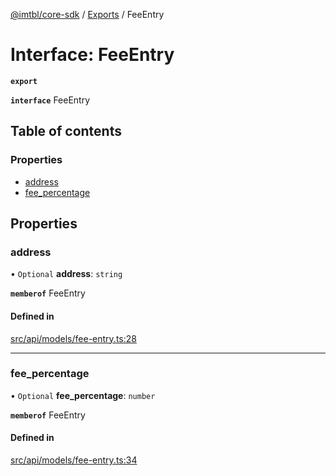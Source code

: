 [@imtbl/core-sdk](../README.md) / [Exports](../modules.md) / FeeEntry

# Interface: FeeEntry

**`export`** 

**`interface`** FeeEntry

## Table of contents

### Properties

- [address](FeeEntry.md#address)
- [fee\_percentage](FeeEntry.md#fee_percentage)

## Properties

### address

• `Optional` **address**: `string`

**`memberof`** FeeEntry

#### Defined in

[src/api/models/fee-entry.ts:28](https://github.com/immutable/imx-core-sdk/blob/7204457/src/api/models/fee-entry.ts#L28)

___

### fee\_percentage

• `Optional` **fee\_percentage**: `number`

**`memberof`** FeeEntry

#### Defined in

[src/api/models/fee-entry.ts:34](https://github.com/immutable/imx-core-sdk/blob/7204457/src/api/models/fee-entry.ts#L34)
